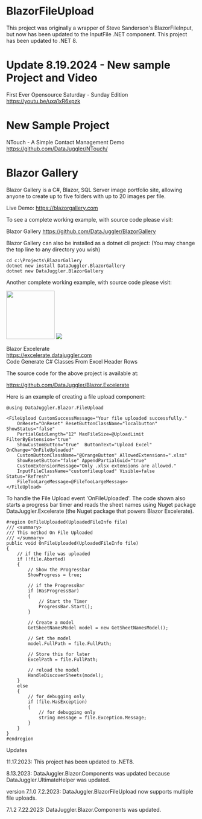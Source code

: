 # BlazorFileUpload

This project was originally a wrapper of Steve Sanderson's BlazorFileInput, but now has been
updated to the InputFile .NET component. This project has been updated to .NET 8.

# Update 8.19.2024 - New sample Project and Video

First Ever Opensource Saturday - Sunday Edition
https://youtu.be/uxa1xR6xpzk

# New Sample Project

NTouch - A Simple Contact Management Demo
https://github.com/DataJuggler/NTouch/

# Blazor Gallery

Blazor Gallery is a C#, Blazor, SQL Server image portfolio site, allowing anyone to create up to
five folders with up to 20 images per file.

Live Demo: https://blazorgallery.com

To see a complete working example, with source code please visit:

Blazor Gallery
https://github.com/DataJuggler/BlazorGallery

Blazor Gallery can also be installed as a dotnet cli project: 
(You may change the top line to any directory you wish)

    cd c:\Projects\BlazorGallery
    dotnet new install DataJuggler.BlazorGallery
    dotnet new DataJuggler.BlazorGallery

Another complete working example, with source code please visit:

<img src=https://excelerate.datajuggler.com/Images/ExcelerateLogoSmallWhite.png height=128 width=128>
<img src=https://excelerate.datajuggler.com/Images/logotextsparkled.png>

Blazor Excelerate <br />
https://excelerate.datajuggler.com <br />
Code Generate C# Classes From Excel Header Rows

The source code for the above project is available at:

https://github.com/DataJuggler/Blazor.Excelerate

Here is an example of creating a file upload component:

    @using DataJuggler.Blazor.FileUpload

    <FileUpload CustomSuccessMessage="Your file uploaded successfully." 
        OnReset="OnReset" ResetButtonClassName="localbutton" ShowStatus="false"
        PartialGuidLength="12" MaxFileSize=@UploadLimit FilterByExtension="true" 
        ShowCustomButton="true"  ButtonText="Upload Excel" OnChange="OnFileUploaded"
        CustomButtonClassName="@OrangeButton" AllowedExtensions=".xlsx"
        ShowResetButton="false" AppendPartialGuid="true"
        CustomExtensionMessage="Only .xlsx extensions are allowed." 
        InputFileClassName="customfileupload" Visible=false Status="Refresh"
        FileTooLargeMessage=@FileTooLargeMessage>
    </FileUpload>
    

To handle the File Upload event 'OnFileUploaded'. The code shown also starts a progress bar timer and reads the sheet names
using Nuget package DataJuggler.Excelerate (the Nuget package that powers Blazor Excelerate). 

    #region OnFileUploaded(UploadedFileInfo file)
    /// <summary>
    /// This method On File Uploaded
    /// </summary>
    public void OnFileUploaded(UploadedFileInfo file)
    {
        // if the file was uploaded
        if (!file.Aborted)
        {
            // Show the Progressbar
            ShowProgress = true;
            
            // if the ProgressBar
            if (HasProgressBar)
            {
                // Start the Timer
                ProgressBar.Start();
            }
            
            // Create a model
            GetSheetNamesModel model = new GetSheetNamesModel();
            
            // Set the model
            model.FullPath = file.FullPath;
            
            // Store this for later
            ExcelPath = file.FullPath;
            
            // reload the model
            HandleDiscoverSheets(model);
        }
        else
        {
            // for debugging only
            if (file.HasException)
            {
                // for debugging only
                string message = file.Exception.Message;
            }
        }
    }
    #endregion
    
Updates

11.17.2023: This project has been updated to .NET8.

8.13.2023: DataJuggler.Blazor.Components was updated because DataJuggler.UltimateHelper was updated.

version 7.1.0
7.2.2023: DataJuggler.BlazorFileUpload now supports multiple file uploads.

7.1.2
7.22.2023: DataJuggler.Blazor.Components was updated.